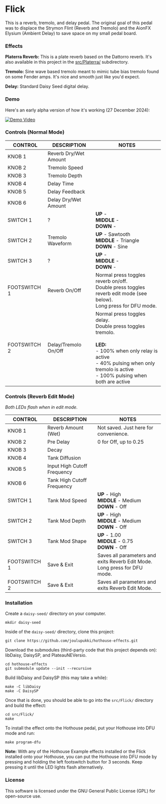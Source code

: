 # Flick

This is a reverb, tremolo, and delay pedal. The original goal of this pedal was to displace the Strymon Flint (Reverb and Tremolo) and the AionFX Elysium (Ambient Delay) to save space on my small pedal board.

### Effects

**Platerra Reverb:** This is a plate reverb based on the Dattorro reverb. It's also available in this project in the [src/Platerra/](src/Platerra/) subdirectory.

**Tremolo:** Sine wave based tremolo meant to mimic tube bias tremolo found
on some Fender amps. It's nice and smooth just like you'd expect.

**Delay:** Standard Daisy Seed digital delay.

### Demo

Here's an early alpha version of how it's working (27 December 2024):

[![Demo Video](https://img.youtube.com/vi/-sD-U93r3Rw/0.jpg)](https://youtu.be/-sD-U93r3Rw)

### Controls (Normal Mode)

| CONTROL | DESCRIPTION | NOTES |
|-|-|-|
| KNOB 1 | Reverb Dry/Wet Amount |  |
| KNOB 2 | Tremolo Speed |  |
| KNOB 3 | Tremolo Depth |  |
| KNOB 4 | Delay Time |  |
| KNOB 5 | Delay Feedback |  |
| KNOB 6 | Delay Dry/Wet Amount |  |
| SWITCH 1 | ? | **UP** - <br/>**MIDDLE** - <br/>**DOWN** -  |
| SWITCH 2 | Tremolo Waveform | **UP** - Sawtooth<br/>**MIDDLE** - Triangle<br/>**DOWN** - Sine |
| SWITCH 3 | ? | **UP** - <br/>**MIDDLE** - <br/>**DOWN** -  |
| FOOTSWITCH 1 | Reverb On/Off | Normal press toggles reverb on/off.<br/>Double press toggles reverb edit mode (see below).<br/>Long press for DFU mode. |
| FOOTSWITCH 2 | Delay/Tremolo On/Off | Normal press toggles delay.<br/>Double press toggles tremolo.<br/><br/>**LED:**<br/>- 100% when only relay is active<br/>- 40% pulsing when only tremolo is active<br/>- 100% pulsing when both are active |

### Controls (Reverb Edit Mode)
*Both LEDs flash when in edit mode.*

| CONTROL | DESCRIPTION | NOTES |
|-|-|-|
| KNOB 1 | Reverb Amount (Wet) | Not saved. Just here for convenience. |
| KNOB 2 | Pre Delay | 0 for Off, up to 0.25 |
| KNOB 3 | Decay |  |
| KNOB 4 | Tank Diffusion |  |
| KNOB 5 | Input High Cutoff Frequency |  |
| KNOB 6 | Tank High Cutoff Frequency |  |
| SWITCH 1 | Tank Mod Speed | **UP** - High<br/>**MIDDLE** - Medium<br/>**DOWN** - Off |
| SWITCH 2 | Tank Mod Depth | **UP** - High<br/>**MIDDLE** - Medium<br/>**DOWN** - Off |
| SWITCH 3 | Tank Mod Shape | **UP** - 1.00<br/>**MIDDLE** - 0.75<br/>**DOWN** - Off |
| FOOTSWITCH 1 | Save & Exit | Saves all parameters and exits Reverb Edit Mode.<br/>Long press for DFU mode. |
| FOOTSWITCH 2 | Save & Exit | Saves all parameters and exits Reverb Edit Mode. |

### Installation

Create a `daisy-seed/` directory on your computer.
```
mkdir daisy-seed
```

Inside of the `daisy-seed/` directory, clone this project:
```
git clone https://github.com/joulupukki/hothouse-effects.git
```

Download the submodules (third-party code that this project depends on): libDaisy, DaisySP, and PlateauNEVersio.
```
cd hothouse-effects
git submodule update --init --recursive
```

Build libDaisy and DaisySP (this may take a while):
```
make -C libDaisy
make -C DaisySP
```

Once that is done, you should be able to go into the `src/Flick/` directory and build the effect:
```
cd src/Flick/
make
```

To install the effect onto the Hothouse pedal, put your Hothouse into DFU mode and run:
```
make program-dfu
```

**Note:** With any of the Hothouse Example effects installed or the Flick installed onto your Hothouse, you can put the Hothouse into DFU mode by pressing and holding the left footswitch button for 3 seconds. Keep pressing it until the LED lights flash alternatively.

### License

This software is licensed under the GNU General Public License (GPL) for open-source use.
